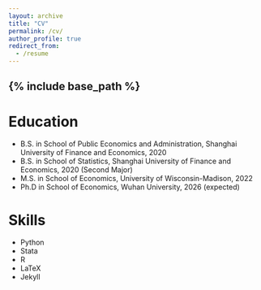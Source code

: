 ```yaml
---
layout: archive
title: "CV"
permalink: /cv/
author_profile: true
redirect_from:
  - /resume
---
```


{% include base_path %}
------

Education
======
* B.S. in School of Public Economics and Administration, Shanghai University of Finance and Economics, 2020
* B.S. in School of Statistics, Shanghai University of Finance and Economics, 2020 (Second Major)
* M.S. in School of Economics, University of Wisconsin-Madison, 2022
* Ph.D in School of Economics, Wuhan University, 2026 (expected)

<!-- Work experience
======
* Summer 2015: Research Assistant
  * Github University
  * Duties included: Tagging issues
  * Supervisor: Professor Git

* Fall 2015: Research Assistant
  * Github University
  * Duties included: Merging pull requests
  * Supervisor: Professor Hub -->
  
Skills
======
* Python
* Stata
* R
* LaTeX
* Jekyll

<!-- * Sub-skill 2.1
  * Sub-skill 2.2
  * Sub-skill 2.3 -->

<!-- Publications
======
  <ul>{% for post in site.publications %}
    {% include archive-single-cv.html %}
  {% endfor %}</ul> -->
  
<!-- Talks
======
  <ul>{% for post in site.talks %}
    {% include archive-single-talk-cv.html %}
  {% endfor %}</ul>
  
Teaching
======
  <ul>{% for post in site.teaching %}
    {% include archive-single-cv.html %}
  {% endfor %}</ul>
  
Service and leadership
======
* Currently signed in to 43 different slack teams -->
